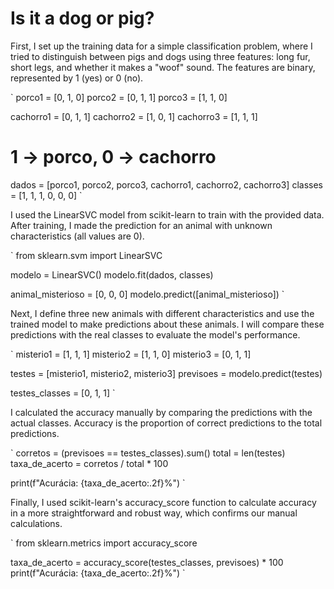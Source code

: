 # Is it a dog or pig?

First, I set up the training data for a simple classification problem, where I tried to distinguish between pigs and dogs using three features: long fur, short legs, and whether it makes a "woof" sound. The features are binary, represented by 1 (yes) or 0 (no).

`
porco1 = [0, 1, 0]
porco2 = [0, 1, 1]
porco3 = [1, 1, 0]

cachorro1 = [0, 1, 1]
cachorro2 = [1, 0, 1]
cachorro3 = [1, 1, 1]

# 1 -> porco, 0 -> cachorro
dados = [porco1, porco2, porco3, cachorro1, cachorro2, cachorro3]
classes = [1, 1, 1, 0, 0, 0]
`

I used the LinearSVC model from scikit-learn to train with the provided data. After training, I made the prediction for an animal with unknown characteristics (all values ​​are 0).

`
from sklearn.svm import LinearSVC

modelo = LinearSVC()
modelo.fit(dados, classes)

animal_misterioso = [0, 0, 0]
modelo.predict([animal_misterioso])
`

Next, I define three new animals with different characteristics and use the trained model to make predictions about these animals. I will compare these predictions with the real classes to evaluate the model's performance.

`
misterio1 = [1, 1, 1]
misterio2 = [1, 1, 0]
misterio3 = [0, 1, 1]

testes = [misterio1, misterio2, misterio3]
previsoes = modelo.predict(testes)

testes_classes = [0, 1, 1]
`

I calculated the accuracy manually by comparing the predictions with the actual classes. Accuracy is the proportion of correct predictions to the total predictions.

`
corretos = (previsoes == testes_classes).sum()
total = len(testes)
taxa_de_acerto = corretos / total * 100

print(f"Acurácia: {taxa_de_acerto:.2f}%")
`

Finally, I used scikit-learn's accuracy_score function to calculate accuracy in a more straightforward and robust way, which confirms our manual calculations.

`
from sklearn.metrics import accuracy_score

taxa_de_acerto = accuracy_score(testes_classes, previsoes) * 100
print(f"Acurácia: {taxa_de_acerto:.2f}%")
`
